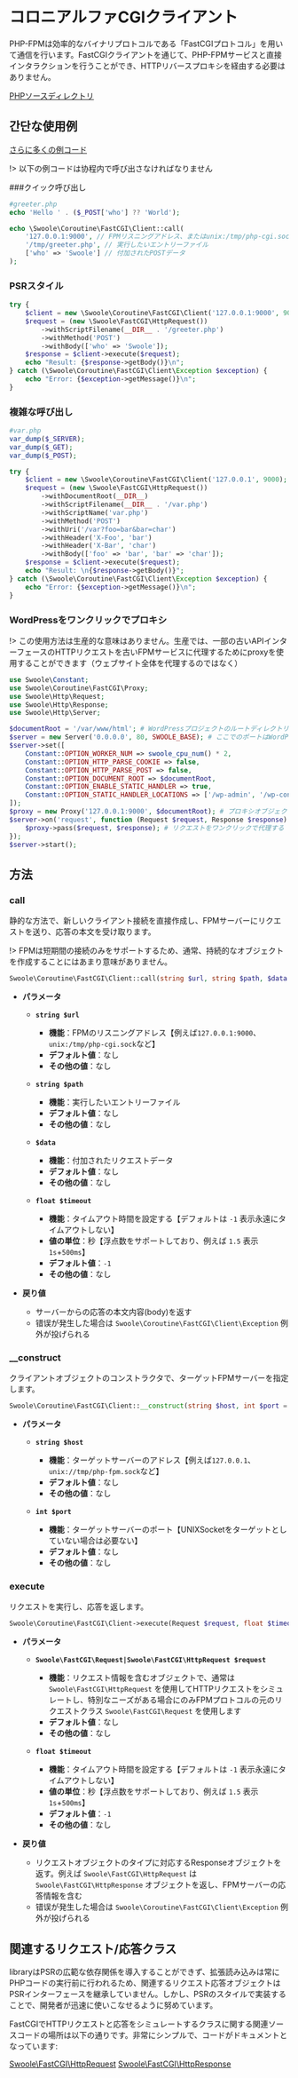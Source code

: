 # コロニアルファCGIクライアント

PHP-FPMは効率的なバイナリプロトコルである「FastCGIプロトコル」を用いて通信を行います。FastCGIクライアントを通じて、PHP-FPMサービスと直接インタラクションを行うことができ、HTTPリバースプロキシを経由する必要はありません。

[PHPソースディレクトリ](https://github.com/swoole/library/blob/master/src/core/Coroutine/FastCGI)

## 간단な使用例

[さらに多くの例コード](https://github.com/swoole/library/tree/master/examples/fastcgi)

!> 以下の例コードは协程内で呼び出さなければなりません

###クイック呼び出し

```php
#greeter.php
echo 'Hello ' . ($_POST['who'] ?? 'World');
```

```php
echo \Swoole\Coroutine\FastCGI\Client::call(
    '127.0.0.1:9000', // FPMリスニングアドレス、またはunix:/tmp/php-cgi.sockのようなunixsocketアドレス
    '/tmp/greeter.php', // 実行したいエントリーファイル
    ['who' => 'Swoole'] // 付加されたPOSTデータ
);
```

### PSRスタイル

```php
try {
    $client = new \Swoole\Coroutine\FastCGI\Client('127.0.0.1:9000', 9000);
    $request = (new \Swoole\FastCGI\HttpRequest())
        ->withScriptFilename(__DIR__ . '/greeter.php')
        ->withMethod('POST')
        ->withBody(['who' => 'Swoole']);
    $response = $client->execute($request);
    echo "Result: {$response->getBody()}\n";
} catch (\Swoole\Coroutine\FastCGI\Client\Exception $exception) {
    echo "Error: {$exception->getMessage()}\n";
}
```

### 複雑な呼び出し

```php
#var.php
var_dump($_SERVER);
var_dump($_GET);
var_dump($_POST);
```

```php
try {
    $client = new \Swoole\Coroutine\FastCGI\Client('127.0.0.1', 9000);
    $request = (new \Swoole\FastCGI\HttpRequest())
        ->withDocumentRoot(__DIR__)
        ->withScriptFilename(__DIR__ . '/var.php')
        ->withScriptName('var.php')
        ->withMethod('POST')
        ->withUri('/var?foo=bar&bar=char')
        ->withHeader('X-Foo', 'bar')
        ->withHeader('X-Bar', 'char')
        ->withBody(['foo' => 'bar', 'bar' => 'char']);
    $response = $client->execute($request);
    echo "Result: \n{$response->getBody()}";
} catch (\Swoole\Coroutine\FastCGI\Client\Exception $exception) {
    echo "Error: {$exception->getMessage()}\n";
}
```

### WordPressをワンクリックでプロキシ

!> この使用方法は生産的な意味はありません。生産では、一部の古いAPIインターフェースのHTTPリクエストを古いFPMサービスに代理するためにproxyを使用することができます（ウェブサイト全体を代理するのではなく）

```php
use Swoole\Constant;
use Swoole\Coroutine\FastCGI\Proxy;
use Swoole\Http\Request;
use Swoole\Http\Response;
use Swoole\Http\Server;

$documentRoot = '/var/www/html'; # WordPressプロジェクトのルートディレクトリ
$server = new Server('0.0.0.0', 80, SWOOLE_BASE); # ここでのポートはWordPressの設定と一致している必要があり、通常は特定のポートを指定しません。つまり80です。
$server->set([
    Constant::OPTION_WORKER_NUM => swoole_cpu_num() * 2,
    Constant::OPTION_HTTP_PARSE_COOKIE => false,
    Constant::OPTION_HTTP_PARSE_POST => false,
    Constant::OPTION_DOCUMENT_ROOT => $documentRoot,
    Constant::OPTION_ENABLE_STATIC_HANDLER => true,
    Constant::OPTION_STATIC_HANDLER_LOCATIONS => ['/wp-admin', '/wp-content', '/wp-includes'], # 静的なリソースのpath
]);
$proxy = new Proxy('127.0.0.1:9000', $documentRoot); # プロキシオブジェクトを作成する
$server->on('request', function (Request $request, Response $response) use ($proxy) {
    $proxy->pass($request, $response); # リクエストをワンクリックで代理する
});
$server->start();
```

## 方法

### call

静的な方法で、新しいクライアント接続を直接作成し、FPMサーバーにリクエストを送り、応答の本文を受け取ります。

!> FPMは短期間の接続のみをサポートするため、通常、持続的なオブジェクトを作成することにはあまり意味がありません。

```php
Swoole\Coroutine\FastCGI\Client::call(string $url, string $path, $data = '', float $timeout = -1): string
```

  * **パラメータ** 

    * **`string $url`**
      * **機能**：FPMのリスニングアドレス【例えば`127.0.0.1:9000`、`unix:/tmp/php-cgi.sock`など】
      * **デフォルト値**：なし
      * **その他の値**：なし

    * **`string $path`**
      * **機能**：実行したいエントリーファイル
      * **デフォルト値**：なし
      * **その他の値**：なし

    * **`$data`**
      * **機能**：付加されたリクエストデータ
      * **デフォルト値**：なし
      * **その他の値**：なし

    * **`float $timeout`**
      * **機能**：タイムアウト時間を設定する【デフォルトは `-1` 表示永遠にタイムアウトしない】
      * **値の単位**：秒【浮点数をサポートしており、例えば `1.5` 表示 `1s`+`500ms`】
      * **デフォルト値**：`-1`
      * **その他の値**：なし

  * **戻り値** 

    * サーバーからの応答の本文内容(body)を返す
    * 错误が発生した場合は `Swoole\Coroutine\FastCGI\Client\Exception` 例外が投げられる


### __construct

クライアントオブジェクトのコンストラクタで、ターゲットFPMサーバーを指定します。

```php
Swoole\Coroutine\FastCGI\Client::__construct(string $host, int $port = 0)
```

  * **パラメータ** 

    * **`string $host`**
      * **機能**：ターゲットサーバーのアドレス【例えば`127.0.0.1`、`unix://tmp/php-fpm.sock`など】
      * **デフォルト値**：なし
      * **その他の値**：なし

    * **`int $port`**
      * **機能**：ターゲットサーバーのポート【UNIXSocketをターゲットとしていない場合は必要ない】
      * **デフォルト値**：なし
      * **その他の値**：なし


### execute

リクエストを実行し、応答を返します。

```php
Swoole\Coroutine\FastCGI\Client->execute(Request $request, float $timeout = -1): Response
```

  * **パラメータ** 

    * **`Swoole\FastCGI\Request|Swoole\FastCGI\HttpRequest $request`**
      * **機能**：リクエスト情報を含むオブジェクトで、通常は `Swoole\FastCGI\HttpRequest` を使用してHTTPリクエストをシミュレートし、特別なニーズがある場合にのみFPMプロトコルの元のリクエストクラス `Swoole\FastCGI\Request` を使用します
      * **デフォルト値**：なし
      * **その他の値**：なし

    * **`float $timeout`**
      * **機能**：タイムアウト時間を設定する【デフォルトは `-1` 表示永遠にタイムアウトしない】
      * **値の単位**：秒【浮点数をサポートしており、例えば `1.5` 表示 `1s`+`500ms`】
      * **デフォルト値**：`-1`
      * **その他の値**：なし

  * **戻り値** 

    * リクエストオブジェクトのタイプに対応するResponseオブジェクトを返す。例えば `Swoole\FastCGI\HttpRequest` は `Swoole\FastCGI\HttpResponse` オブジェクトを返し、FPMサーバーの応答情報を含む
    * 错误が発生した場合は `Swoole\Coroutine\FastCGI\Client\Exception` 例外が投げられる

## 関連するリクエスト/応答クラス

libraryはPSRの広範な依存関係を導入することができず、拡張読み込みは常にPHPコードの実行前に行われるため、関連するリクエスト応答オブジェクトはPSRインターフェースを継承していません。しかし、PSRのスタイルで実装することで、開発者が迅速に使いこなせるように努めています。

FastCGIでHTTPリクエストと応答をシミュレートするクラスに関する関連ソースコードの場所は以下の通りです。非常にシンプルで、コードがドキュメントとなっています:

[Swoole\FastCGI\HttpRequest](https://github.com/swoole/library/blob/master/src/core/FastCGI/HttpRequest.php)
[Swoole\FastCGI\HttpResponse](https://github.com/swoole/library/blob/master/src/core/FastCGI/HttpResponse.php)
